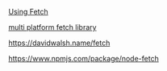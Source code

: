 

[Using Fetch](https://developer.mozilla.org/en-US/docs/Web/API/Fetch_API/Using_Fetch#Browser_compatibility)

[multi platform fetch library ](https://github.com/github/fetch)


https://davidwalsh.name/fetch


https://www.npmjs.com/package/node-fetch

